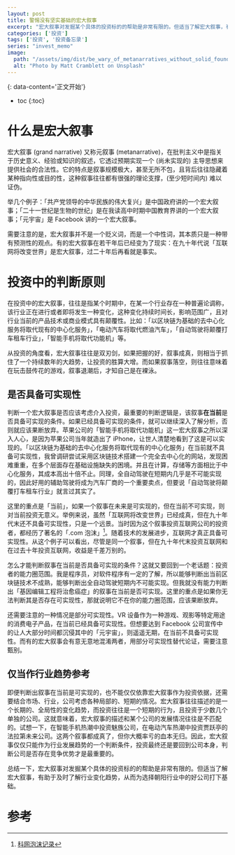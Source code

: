 ```yaml
---
layout: post
title: 警惕没有坚实基础的宏大叙事
excerpt: "宏大叙事对发掘某个具体的投资标的的帮助是非常有限的。但适当了解宏大叙事，有助于及时了解行业变化趋势，从而为选择朝阳行业中的好公司打下基础。"
categories: ['投资']
tags: ['投资', '投资备忘录']
series: "invest_memo"
image:
  path: "/assets/img/dist/be_wary_of_metanarratives_without_solid_foundations.webp"
  alt: "Photo by Matt Cramblett on Unsplash"
---
```


{: data-content='正文开始'}

* toc 
{:toc}
# 什么是宏大叙事

宏大叙事 (grand narrative) 又称元叙事 (metanarrative)，在批判主义中是指关于历史意义、经验或知识的叙述，它透过预期实现一个 (尚未实现的) 主导思想来提供社会的合法性。它的特点是叙事规模极大，甚至无所不包，且背后往往隐藏着某种指向性或目的性，这种叙事往往都有很强的理论支撑，(至少短时间内) 难以证伪。

举几个例子：「共产党领导的中华民族的伟大复兴」是中国政府讲的一个宏大叙事；「二十一世纪是生物的世纪」是在我读高中时期中国教育界讲的一个宏大叙事；「元宇宙」是 Facebook 讲的一个宏大叙事。

需要注意的是，宏大叙事并不是一个贬义词，而是一个中性词，其本质只是一种带有预测性的观点。有的宏大叙事在若干年后已经变为了现实：在九十年代说「互联网将改变世界」是宏大叙事，过二十年后再看就是事实。

# 投资中的判断原则
在投资中的宏大叙事，往往是指某个时期中，在某一个行业存在一种普遍论调称，该行业正在进行或者即将发生一种变化，这种变化持续时间长，影响范围广，且对行业当前的产品技术或商业模式具有颠覆性。比如：「以区块链为基础的去中心化服务将取代现有的中心化服务」，「电动汽车将取代燃油汽车」，「自动驾驶将颠覆打车租车行业」，「智能手机将取代功能机」等。


从投资的角度看，宏大叙事往往是双刃剑，如果把握的好，叙事成真，则相当于抓住了一个持续数年的大趋势，让投资的胜算大增。而如果叙事落空，则往往意味着在玩击鼓传花的游戏，叙事退潮后，才知自己是在裸泳。

## 是否具备可实现性
判断一个宏大叙事是否应该考虑介入投资，最重要的判断逻辑是，该叙事**在当前**是否具备可实现的条件。如果已经具备可实现的条件，就可以继续深入了解分析，否则就应该果断放弃。苹果公司的「智能手机将取代功能机」这一宏大叙事之所以深入人心，是因为苹果公司当年就造出了 iPhone，让世人清楚地看到了这是可以实现的。「以区块链为基础的去中心化服务将取代现有的中心化服务」在当前就不具备可实现性，我曾调研尝试采用区块链技术搭建一个完全去中心化的网站，发现困难重重，在多个层面存在基础设施缺失的困境。并且在计算，存储等方面相比于中心化服务，其成本高出十倍不止。同理，全自动驾驶在短期内几乎是不可能实现的，因此好用的辅助驾驶将成为汽车厂商的一个重要卖点，但要说「自动驾驶将颠覆打车租车行业」就言过其实了。

这里的重点是「当前」，如果一个叙事在未来是可实现的，但在当前不可实现，则对当前投资无意义。举例来说，虽然「互联网将改变世界」已经成真，但在九十年代末还不具备可实现性，只是一个远景。当时因为这个叙事投资互联网公司的投资者，都经历了著名的「.com 泡沫」[^1]。随着技术的发展进步，互联网才真正具备可实现性。从这个例子可以看出，尽管是同一个叙事，但在九十年代末投资互联网和在过去十年投资互联网，收益是千差万别的。

怎么才能判断叙事在当前是否具备可实现的条件？这就又要回到一个老话题：投资者的能力圈范围。我是程序员，对软件程序有一定的了解，所以能够判断出当前区块链技术不成熟，能够判断出全自动驾驶短期内不可能实现。但我就没有能力判断出「基因编辑工程将治愈癌症」的叙事在当前是否可实现。这里的重点是如果你无法判断其是否存在可实现性，那就说明它不在你的能力圈范围，应该果断放弃。

还需要注意的一种情况是部分可实现性。VR 设备作为一种游戏、观影等特定用途的消费电子产品，在当前已经具备可实现性。但想要达到 Facebook 公司宣传中的让人大部分时间都沉侵其中的「元宇宙」，则遥遥无期，在当前不具备可实现性。而有的宏大叙事会有意无意地混淆两者，用部分可实现性替代论证，需要注意甄别。

## 仅当作行业趋势参考
即便判断出叙事在当前是可实现的，也不能仅仅依靠宏大叙事作为投资依据，还需要结合市场、行业，公司考虑各种局部的、短期的情况。宏大叙事往往描述的是一个长期的、全局性的变化趋势，而投资往往是一个短期的行为，且投资于少数几个单独的公司。这就意味着，宏大叙事的描述和某个公司的发展情况往往是不匹配的。试想一下，在智能手机热潮中投资魅族公司，在电动汽车热潮中投资贾跃亭的法拉第未来公司。这两个叙事都成真了，但你大概率亏的血本无归。因此，宏大叙事仅仅只能作为行业发展趋势的一个判断条件，投资最终还是要回到公司本身，判断公司是否存在竞争优势才是最重要的。

总结一下，宏大叙事对发掘某个具体的投资标的的帮助是非常有限的。但适当了解宏大叙事，有助于及时了解行业变化趋势，从而为选择朝阳行业中的好公司打下基础。

# 参考

[^1]:[科网泡沫记录](https://zh.m.wikipedia.org/zh-hans/互聯網泡沫 "科网泡沫记录")